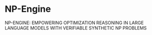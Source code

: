 # NP-Engine
NP-ENGINE: EMPOWERING OPTIMIZATION REASONING IN LARGE LANGUAGE MODELS WITH VERIFIABLE SYNTHETIC NP PROBLEMS
